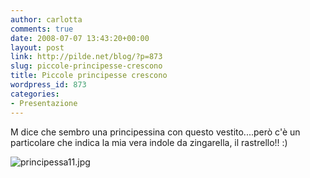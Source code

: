 ```yaml
---
author: carlotta
comments: true
date: 2008-07-07 13:43:20+00:00
layout: post
link: http://pilde.net/blog/?p=873
slug: piccole-principesse-crescono
title: Piccole principesse crescono
wordpress_id: 873
categories:
- Presentazione
---
```


M dice che sembro una principessina con questo vestito....però c'è un particolare che indica la mia vera indole da zingarella, il rastrello!! :)




![principessa11.jpg]({{baseurl}}/uploads/2008/07/principessa11.jpg)




